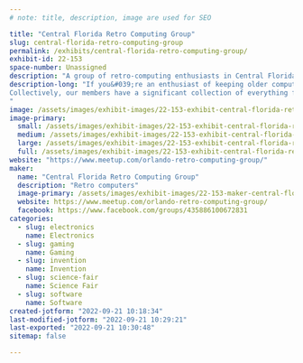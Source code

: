 ```yaml
---
# note: title, description, image are used for SEO

title: "Central Florida Retro Computing Group"
slug: central-florida-retro-computing-group
permalink: /exhibits/central-florida-retro-computing-group/
exhibit-id: 22-153
space-number: Unassigned
description: "A group of retro-computing enthusiasts in Central Florida."
description-long: "If you&#039;re an enthusiast of keeping older computers from the 80-90&#039;s or older alive, or just want to reminisce about computing back in those fun days, this is the group to be part of.  We&#039;re a casual no-fee club who meet casually to hang out and chat about and restore retro computers.
Collectively, our members have a significant collection of everything from KIM-1&#039;s and ZX81&#039;s through VIC-20&#039;s, Cocos, and up to rack-mount PDP&#039;s, and more.
"
image: /assets/images/exhibit-images/22-153-exhibit-central-florida-retro-computing-group-43-mfo2019-retro-computer-display-7138-large.jpg
image-primary: 
  small: /assets/images/exhibit-images/22-153-exhibit-central-florida-retro-computing-group-43-mfo2019-retro-computer-display-7138-small.jpg
  medium: /assets/images/exhibit-images/22-153-exhibit-central-florida-retro-computing-group-43-mfo2019-retro-computer-display-7138-medium.jpg
  large: /assets/images/exhibit-images/22-153-exhibit-central-florida-retro-computing-group-43-mfo2019-retro-computer-display-7138-large.jpg
  full: /assets/images/exhibit-images/22-153-exhibit-central-florida-retro-computing-group-43-mfo2019-retro-computer-display-7138-full.jpg
website: "https://www.meetup.com/orlando-retro-computing-group/"
maker: 
  name: "Central Florida Retro Computing Group"
  description: "Retro computers"
  image-primary: /assets/images/exhibit-images/22-153-maker-central-florida-retro-computing-group-mfo2019-retro-computer-display-medium.jpg
  website: https://www.meetup.com/orlando-retro-computing-group/
  facebook: https://www.facebook.com/groups/435886100672831
categories: 
  - slug: electronics
    name: Electronics
  - slug: gaming
    name: Gaming
  - slug: invention
    name: Invention
  - slug: science-fair
    name: Science Fair
  - slug: software
    name: Software
created-jotform: "2022-09-21 10:18:34"
last-modified-jotform: "2022-09-21 10:29:21"
last-exported: "2022-09-21 10:30:48"
sitemap: false

---
```

